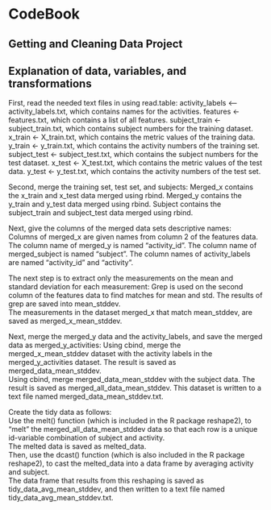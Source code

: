 # CodeBook
## Getting and Cleaning Data Project

## Explanation of data, variables, and transformations 

First, read the needed text files in using read.table:
	  activity_labels <— activity_labels.txt, which contains names for the activities.
	  features <- features.txt, which contains a list of all features.
	  subject_train <- subject_train.txt, which contains subject numbers for the training dataset.
	  x_train <- X_train.txt, which contains the metric values of the training data.
	  y_train <- y_train.txt, which contains the activity numbers of the training set.
	  subject_test <- subject_test.txt, which contains the subject numbers for the test dataset.
	  x_test <- X_test.txt, which contains the metric values of the test data.
	  y_test <- y_test.txt, which contains the activity numbers of the test set.

Second, merge the training set, test set, and subjects:
    Merged_x contains the x_train and x_test data merged using rbind.
    Merged_y contains the y_train and y_test data merged using rbind.
    Subject contains the subject_train and subject_test data merged using rbind.

Next, give the columns of the merged data sets descriptive names:
    Columns of merged_x are given names from column 2 of the features data.
    The column name of merged_y is named “activity_id”.
    The column name of merged_subject is named “subject”.
    The column names of activity_labels are named “activity_id” and “activity”.

The next step is to extract only the measurements on the mean and standard deviation for each measurement: 
    Grep is used on the second column of the features data to find matches for mean and std.
    The results of grep are saved into mean_stddev.  
    The measurements in the dataset merged_x that match mean_stddev, are saved as merged_x_mean_stddev.

Next, merge the merged_y data and the activity_labels, and save the merged data as merged_y_activities: 
  Using cbind, merge the merged_x_mean_stddev dataset with the activity labels in the merged_y_activities dataset.
    The result is saved as merged_data_mean_stddev.  
  Using cbind, merge merged_data_mean_stddev with the subject data.
    The result is saved as merged_all_data_mean_stddev.  This dataset is written to a text file named merged_data_mean_stddev.txt.

Create the tidy data as follows:  
  Use the melt() function (which is included in the R package reshape2), to “melt” the merged_all_data_mean_stddev data so that each row is a unique id-variable combination of subject and activity.  
    The melted data is saved as melted_data.  
  Then, use the dcast() function (which is also included in the R package reshape2), to cast the melted_data into a data frame by averaging activity and subject.  
    The data frame that results from this reshaping is saved as tidy_data_avg_mean_stddev, and then written to a text file named tidy_data_avg_mean_stddev.txt.





